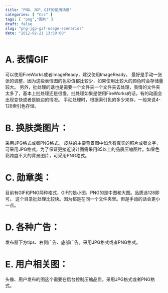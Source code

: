 ```yaml
---
title: "PNG、JGP、GIF的使用场景"
categories: [ "Css" ]
tags: [ "png","图片" ]
draft: false
slug: "png-jgp-gif-usage-scenarios"
date: "2012-02-21 13:50:00"
---
```


# A. 表情GIF
可以使用FireWorks或者ImageReady，建议使用ImageReady。
最好是手动一张张的调整，因为这些表情图的色彩值都比较少，如果使用比较大的颜色时会存储量较大。
另外，批处理的话也是需要一个文件夹一个文件夹去处理，表情的文件夹太多了，基本上批处理还是很慢。批处理如果是使用FireWorks的话，有的动画会出现变快或者是缺边的情况。
手动处理时，根据索引色的多少来存，一般来说4-128索引色存储。


<!--more-->


# B. 换肤类图片：
采用JPG格式或者PNG格式。
皮肤的主要背景图中如含有真实的照片或者文字，可采用JPG格式，为了保证更接近设计图需采用85以上的品质压缩图片。如果色彩跨度不大的背景图片，可采用PNG格式。

# C. 勋章类：
目前有GIF和PNG两种格式，GIF的是小图、PNG的是中图和大图。品质选128即可。
这个目录批处理比较快。因为都是在同一个文件夹里。但是手动的话会更小一点。

# D. 各种广告：
发布器下方tips、右侧广告、底部广告。采用JPG格式或者PNG格式。

# E. 用户相关图：
头像、用户发布的图这个需要在后台控制压缩品质。采用JPG格式或者PNG格式。